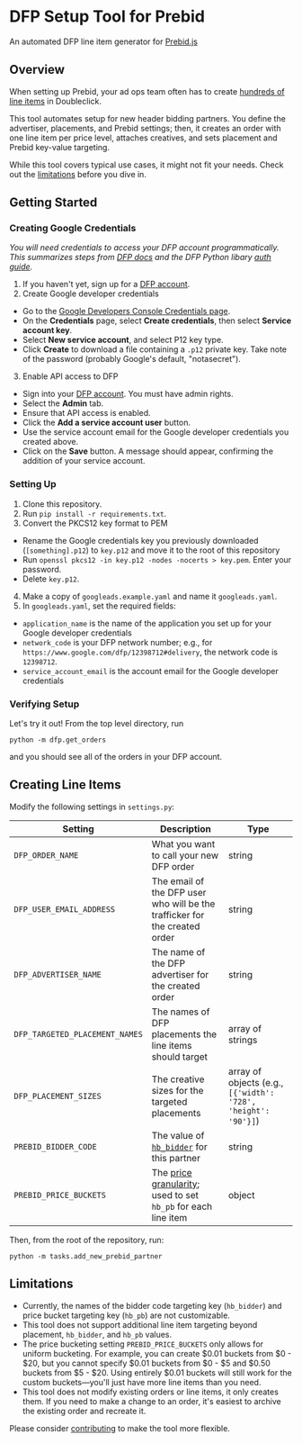 # DFP Setup Tool for Prebid
An automated DFP line item generator for [Prebid.js](http://prebid.org/)

## Overview
When setting up Prebid, your ad ops team often has to create [hundreds of line items](http://prebid.org/adops.html) in Doubleclick.

This tool automates setup for new header bidding partners. You define the advertiser, placements, and Prebid settings; then, it creates an order with one line item per price level, attaches creatives, and sets placement and Prebid key-value targeting.

While this tool covers typical use cases, it might not fit your needs. Check out the [limitations](#limitations) before you dive in.

## Getting Started

### Creating Google Credentials
_You will need credentials to access your DFP account programmatically. This summarizes steps from [DFP docs](https://developers.google.com/doubleclick-publishers/docs/authentication) and the DFP Python libary [auth guide](https://github.com/googleads/googleads-python-lib)._

1. If you haven't yet, sign up for a [DFP account](https://www.doubleclickbygoogle.com/solutions/revenue-management/dfp/).
2. Create Google developer credentials
  * Go to the [Google Developers Console Credentials page](https://console.developers.google.com/apis/credentials).
  * On the **Credentials** page, select **Create credentials**, then select **Service account key**.
  * Select **New service account**, and select P12 key type.
  * Click **Create** to download a file containing a `.p12` private key. Take note of the password (probably Google's default, "notasecret").
3. Enable API access to DFP
  * Sign into your [DFP account](https://www.google.com/dfp/). You must have admin rights.
  * Select the **Admin** tab.
  * Ensure that API access is enabled.
  * Click the **Add a service account user** button.
  * Use the service account email for the Google developer credentials you created above.
  * Click on the **Save** button. A message should appear, confirming the addition of your service account.

### Setting Up
1. Clone this repository.
2. Run `pip install -r requirements.txt`.
3. Convert the PKCS12 key format to PEM
  * Rename the Google credentials key you previously downloaded (`[something].p12`) to `key.p12` and move it to the root of this repository
  * Run `openssl pkcs12 -in key.p12 -nodes -nocerts > key.pem`. Enter your password.
  * Delete `key.p12`.
4. Make a copy of `googleads.example.yaml` and name it `googleads.yaml`.
5. In `googleads.yaml`, set the required fields:
  * `application_name` is the name of the application you set up for your Google developer credentials
  * `network_code` is your DFP network number; e.g., for `https://www.google.com/dfp/12398712#delivery`, the network code is `12398712`.
  * `service_account_email` is the account email for the Google developer credentials

### Verifying Setup
Let's try it out! From the top level directory, run

`python -m dfp.get_orders`

and you should see all of the orders in your DFP account.

## Creating Line Items

Modify the following settings in `settings.py`:

Setting | Description | Type
------------ | ------------- | -------------
`DFP_ORDER_NAME` | What you want to call your new DFP order | string
`DFP_USER_EMAIL_ADDRESS` | The email of the DFP user who will be the trafficker for the created order | string
`DFP_ADVERTISER_NAME` | The name of the DFP advertiser for the created order | string
`DFP_TARGETED_PLACEMENT_NAMES` | The names of DFP placements the line items should target | array of strings
`DFP_PLACEMENT_SIZES` | The creative sizes for the targeted placements | array of objects (e.g., `[{'width': '728', 'height': '90'}]`)
`PREBID_BIDDER_CODE` | The value of [`hb_bidder`](http://prebid.org/dev-docs/publisher-api-reference.html#module_pbjs.bidderSettings) for this partner | string
`PREBID_PRICE_BUCKETS` | The [price granularity](http://prebid.org/dev-docs/publisher-api-reference.html#module_pbjs.setPriceGranularity); used to set `hb_pb` for each line item | object

Then, from the root of the repository, run:

`python -m tasks.add_new_prebid_partner`

## Limitations

* Currently, the names of the bidder code targeting key (`hb_bidder`) and price bucket targeting key (`hb_pb`) are not customizable.
* This tool does not support additional line item targeting beyond placement, `hb_bidder`, and `hb_pb` values.
* The price bucketing setting `PREBID_PRICE_BUCKETS` only allows for uniform bucketing. For example, you can create $0.01 buckets from $0 - $20, but you cannot specify $0.01 buckets from $0 - $5 and $0.50 buckets from $5 - $20. Using entirely $0.01 buckets will still work for the custom buckets—you'll just have more line items than you need.
* This tool does not modify existing orders or line items, it only creates them. If you need to make a change to an order, it's easiest to archive the existing order and recreate it.

Please consider [contributing](CONTRIBUTING.md) to make the tool more flexible.

